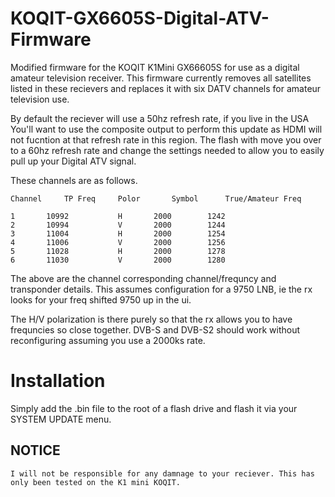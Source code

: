 # KOQIT-GX6605S-Digital-ATV-Firmware
Modified firmware for the KOQIT K1Mini GX66605S for use as a digital amateur television receiver.
This firmware currently removes all satellites listed in these recievers and replaces it with six DATV channels for amateur television use. 

By default the reciever will use a 50hz refresh rate, if you live in the USA You'll want to use the composite output to perform this update as HDMI will not fucntion at that refresh rate in this region. The flash with move you over to a 60hz refresh rate and change the settings needed to allow you to easily pull up your Digital ATV signal.

These channels are as follows. 

    Channel		TP Freq		Polor		Symbol		True/Amateur Freq
    
    1       10992           H       2000        1242
    2       10994           V       2000        1244
    3       11004           H       2000        1254
    4       11006           V       2000        1256
    5       11028           H       2000        1278
    6       11030           V       2000        1280


The above are the channel corresponding channel/frequncy and transponder details.
This assumes configuration for a 9750 LNB, ie the rx looks for your freq shifted 9750 up in
the ui.

The H/V polarization is there purely so that the rx allows you to have frequncies so close
together. DVB-S and DVB-S2 should work without reconfiguring assuming you use a 2000ks rate.

# Installation

Simply add the .bin file to the root of a flash drive and flash it via your SYSTEM UPDATE menu.

## NOTICE
  
    I will not be responsible for any damnage to your reciever. This has only been tested on the K1 mini KOQIT.
  
